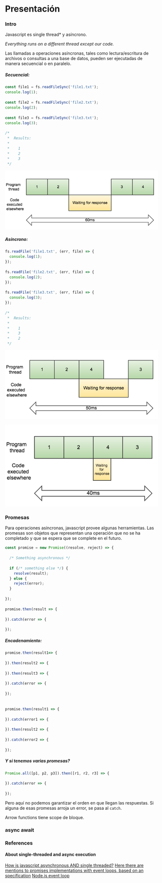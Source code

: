 # Presentación

### Intro

Javascript es single thread* y asíncrono. 
  
_Everything runs on a different thread except our code._

Las llamadas a operaciones asíncronas, tales como lectura/escritura de archivos o consultas a una base de datos, pueden ser ejecutadas de manera secuencial o en paralelo.

##### Secuencial:

```javascript
const file1 = fs.readFileSync('file1.txt');
console.log(1);

const file2 = fs.readFileSync('file2.txt');
console.log(2);

const file3 = fs.readFileSync('file3.txt');
console.log(3);

/*
 *  Results:
 *  
 *    1
 *    2
 *    3
 */
```

![sync](images/sync.png)

##### Asíncrono:

```javascript
fs.readFile('file1.txt', (err, file) => {
  console.log(1);
});

fs.readFile('file2.txt', (err, file) => {
  console.log(2);
});

fs.readFile('file3.txt', (err, file) => {
  console.log(3);
});

/*
 *  Results:
 *  
 *    1
 *    3
 *    2
 */
```

![async](images/async.png)

![async](images/async2.png)

### Promesas

Para operaciones asíncronas, javascript provee algunas herramientas. Las promesas son objetos que representan una operación que no se ha completado y que se espera que se complete en el futuro.

```javascript
const promise = new Promise((resolve, reject) => {

  /* Something asynchronous */

  if (/* something else */) {
    resolve(result);
  } else {
    reject(error);
  }
   
});

promise.then(result => {
  
}).catch(error => {

});
```

##### Encadenamiento:

```javascript
promise.then(result1=> {
  
}).then(result2 => {

}).then(result3 => {

}).catch(error => {

});


promise.then(result1 => {

}).catch(error1 => {

}).then(result2 => {

}).catch(error2 => {

});
```

##### Y si tenemos varias promesas?

```javascript
Promise.all([p1, p2, p3]).then([r1, r2, r3] => {

}).catch(error => {

});

```

Pero aquí no podemos garantizar el orden en que llegan las respuestas. Si alguna de esas promesas arroja un error, se pasa al `catch`.

Arrow functions tiene scope de bloque.



### async await

### References

#### About single-threaded and async execution

[How is javascript asynchronous AND single threaded?](http://www.sohamkamani.com/blog/2016/03/14/wrapping-your-head-around-async-programming/)
[Here there are mentions to promises implementations with event loops, based on an specification](http://stackoverflow.com/questions/23447876/why-do-promise-libraries-use-event-loops)
[Node.js event loop](https://nodesource.com/blog/understanding-the-nodejs-event-loop/)

